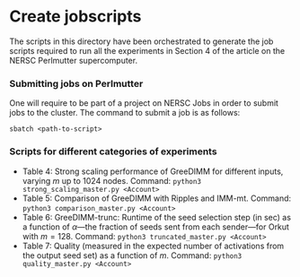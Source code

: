 # Create jobscripts

The scripts in this directory have been orchestrated to generate the job scripts required to run all the experiments in Section 4 of the article on the NERSC Perlmutter supercomputer. 


### Submitting jobs on Perlmutter

One will require to be part of a project on NERSC Jobs in order to submit jobs to the cluster. The command to submit a job is as follows: 
<!-- TODO: fix which directory to call from (Is this even required since paths are absolute?)-->
`sbatch <path-to-script>`

### Scripts for different categories of experiments
* Table 4: Strong scaling performance of GreeDIMM for different inputs, varying $m$ up to $1024$ nodes. 
Command: 
`python3 strong_scaling_master.py <Account>`
* Table 5: Comparison of GreeDIMM with Ripples and IMM-mt. 
Command:
`python3 comparison_master.py <Account>`
* Table 6: GreeDIMM-trunc: Runtime of the seed selection step (in sec) as a function of $\alpha$—the fraction of seeds sent from each sender—for Orkut with $m = 128$. 
Command:
`python3 truncated_master.py <Account>`
* Table 7: Quality (measured in the expected number of activations
from the output seed set) as a function of $m$.
Command:
`python3 quality_master.py <Account>`






